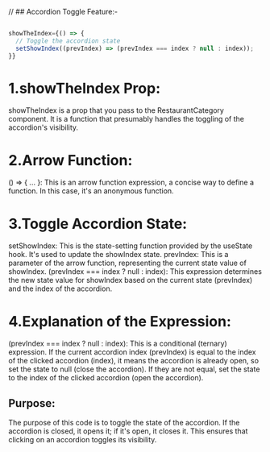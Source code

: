 // ## Accordion Toggle Feature:-
```javascript

showTheIndex={() => {
  // Toggle the accordion state
  setShowIndex((prevIndex) => (prevIndex === index ? null : index));
}}

```
# 1.showTheIndex Prop:
showTheIndex is a prop that you pass to the RestaurantCategory component. It is a function that presumably handles the toggling of the accordion's visibility.

# 2.Arrow Function:
() => { ... }: This is an arrow function expression, a concise way to define a function. In this case, it's an anonymous function.

# 3.Toggle Accordion State:
setShowIndex: This is the state-setting function provided by the useState hook. It's used to update the showIndex state.
prevIndex: This is a parameter of the arrow function, representing the current state value of showIndex.
(prevIndex === index ? null : index): This expression determines the new state value for showIndex based on the current state (prevIndex) and the index of the accordion.

# 4.Explanation of the Expression:
(prevIndex === index ? null : index): This is a conditional (ternary) expression.
If the current accordion index (prevIndex) is equal to the index of the clicked accordion (index), it means the accordion is already open, so set the state to null (close the accordion).
If they are not equal, set the state to the index of the clicked accordion (open the accordion).

## Purpose:
The purpose of this code is to toggle the state of the accordion. If the accordion is closed, it opens it; if it's open, it closes it. This ensures that clicking on an accordion toggles its visibility.





